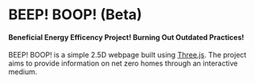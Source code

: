 # BEEP! BOOP! (Beta)
#### Beneficial Energy Efficency Project! Burning Out Outdated Practices!

BEEP! BOOP! is a simple 2.5D webpage built using [Three.js](https://github.com/mrdoob/three.js). The project aims to provide information on net zero homes through an interactive medium.
